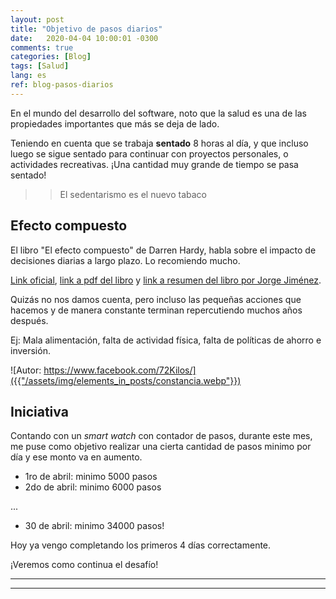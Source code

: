 ```yaml
---
layout: post
title: "Objetivo de pasos diarios"
date:   2020-04-04 10:00:01 -0300
comments: true
categories: [Blog]
tags: [Salud]
lang: es
ref: blog-pasos-diarios
---
```


En el mundo del desarrollo del software, noto que la salud es una de las propiedades importantes que más se deja de 
lado. 

Teniendo en cuenta que se trabaja **sentado** 8 horas al día, y que incluso luego se sigue sentado para 
continuar con proyectos personales, o actividades recreativas. ¡Una cantidad muy grande de tiempo se pasa sentado!

>> El sedentarismo es el nuevo tabaco

## Efecto compuesto

El libro "El efecto compuesto" de Darren Hardy, habla sobre el impacto de decisiones diarias a largo plazo. Lo 
recomiendo mucho. 

[Link oficial](https://www.amazon.com/Efecto-Compuesto-Compound-Effect-Spanish/dp/8393222249),
[link a pdf del libro]({{"/assets/files/kupdf.net_00-darren-hardy-el-efecto-compuestopdf.pdf"}}) y
[link a resumen del libro por Jorge Jiménez]({{"/assets/files/El-Efecto-Compuesto-resumen.pdf"}}).

Quizás no nos damos cuenta, pero incluso las pequeñas acciones que hacemos y de manera constante terminan 
repercutiendo muchos años después.

Ej: Mala alimentación, falta de actividad física, falta de políticas de ahorro e inversión.

![Autor: https://www.facebook.com/72Kilos/]({{"/assets/img/elements_in_posts/constancia.webp"}})

## Iniciativa

Contando con un *smart watch* con contador de pasos, durante este mes, me puse como objetivo realizar una 
cierta cantidad de pasos minimo por día y ese monto va en aumento.

* 1ro de abril: minimo 5000 pasos
* 2do de abril: minimo 6000 pasos

...
* 30 de abril: minimo 34000 pasos!

Hoy ya vengo completando los primeros 4 días correctamente.

¡Veremos como continua el desafío!

---
---
